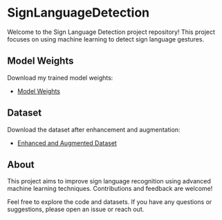 # SignLanguageDetection

Welcome to the Sign Language Detection project repository! This project focuses on using machine learning to detect sign language gestures.

## Model Weights
Download my trained model weights:
- [Model Weights](https://drive.google.com/drive/folders/1B7_U6rLNXSCRmL89Z-cUCLpiLTMfKBT2?usp=share_link)

## Dataset
Download the dataset after enhancement and augmentation:
- [Enhanced and Augmented Dataset](https://drive.google.com/drive/folders/1MyD0Jx0ijrp2g7kf7Wn-8wOZjNfGDeuF?usp=share_link)

## About
This project aims to improve sign language recognition using advanced machine learning techniques. Contributions and feedback are welcome!

Feel free to explore the code and datasets. If you have any questions or suggestions, please open an issue or reach out.
